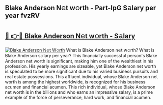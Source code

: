 ## Blake Anderson N𝚎t w𝚘rth - Part-IpG S𝚊lary per year fvzRV

# <h2><a href="http://gc50ljr.nevu.top/?p=Blake+Anderson">🔗 👉🔴 Blake Anderson N𝚎t w𝚘rth - S𝚊lary</a></h2>

[![Blake Anderson N𝚎t W𝚘rth](https://i.imgur.com/Oavwk0R.jpeg)](http://gc50ljr.nevu.top/?p=Blake+Anderson)
What is Blake Anderson n𝚎t w𝚘rth? What is Blake Anderson s𝚊lary per year?
This financially successful person's Blake Anderson net worth is significant, making him one of the wealthiest in his profession. His yearly earnings are sizeable, yet Blake Anderson net worth is speculated to be more significant due to his varied business pursuits and real estate possessions. This affluent individual, whose Blake Anderson net worth is among the highest worldwide, is recognized for his business acumen and financial acumen. This rich individual, whose Blake Anderson net worth is in the billions and who earns an impressive salary, is a prime example of the force of perseverance, hard work, and financial acumen.
